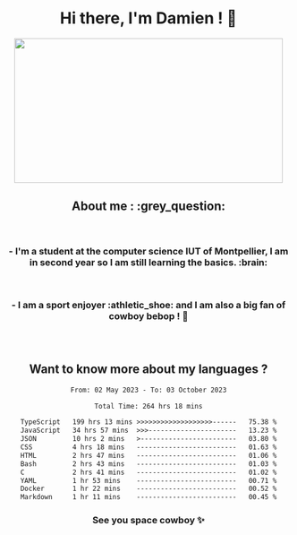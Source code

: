<div align="center">
<h1>Hi there, I'm Damien ! 👋 </h1>
<img src="https://media.giphy.com/media/11KzOet1ElBDz2/giphy.gif" width="480" height="258" /> 
 <h2>About me : :grey_question: </h2>
 <br>
<h3>- I'm a student at the computer science IUT of Montpellier, I am in second year so I am still learning the basics. :brain: </h3>
 <br>
<h3>- I am a sport enjoyer :athletic_shoe: and I am also a big fan of cowboy bebop ! 🤠 <h3>
 <br>
 
  <h2>Want to know more about my languages ?</h2>

 <!--START_SECTION:waka-->

```txt
From: 02 May 2023 - To: 03 October 2023

Total Time: 264 hrs 18 mins

TypeScript   199 hrs 13 mins >>>>>>>>>>>>>>>>>>>------   75.38 %
JavaScript   34 hrs 57 mins  >>>----------------------   13.23 %
JSON         10 hrs 2 mins   >------------------------   03.80 %
CSS          4 hrs 18 mins   -------------------------   01.63 %
HTML         2 hrs 47 mins   -------------------------   01.06 %
Bash         2 hrs 43 mins   -------------------------   01.03 %
C            2 hrs 41 mins   -------------------------   01.02 %
YAML         1 hr 53 mins    -------------------------   00.71 %
Docker       1 hr 22 mins    -------------------------   00.52 %
Markdown     1 hr 11 mins    -------------------------   00.45 %
```

<!--END_SECTION:waka-->
 
 
 <!--
 <p align="center">
           <img src="https://wakatime.com/share/@b21fb822-1b1e-4a56-b3ac-d647f03795fd/3d8fc332-54a6-4d29-9469-965955d6e018.svg"/>
 </p>
 <p align="center">
  <img src="https://wakatime.com/share/@b21fb822-1b1e-4a56-b3ac-d647f03795fd/5d7b153c-4137-40c1-8270-25e516f9619c.svg"/>
 </p>
 -->
 
<h3> See you space cowboy ✨ </h3>

</div>


 
